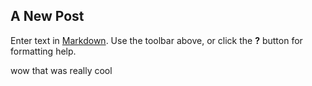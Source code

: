 ## A New Post

Enter text in [Markdown](http://daringfireball.net/projects/markdown/). Use the toolbar above, or click the **?** button for formatting help.

wow that was really cool